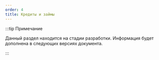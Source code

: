 ```yaml
---
order: 4
title: Кредиты и займы
---
```


:::tip Примечание

Данный раздел находится на стадии разработки. Информация будет дополнена в следующих версиях документа.

:::


